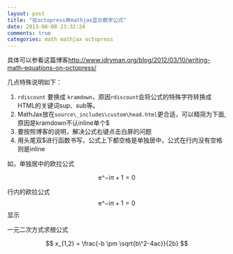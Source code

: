```yaml
---
layout: post
title: "在octopress用mathjax显示数学公式"
date: 2013-06-08 23:32:24
comments: true
categories: math mathjax octopress
---
```


具体可以参看这篇博客<http://www.idryman.org/blog/2012/03/10/writing-math-equations-on-octopress/>

几点特殊说明如下：

1. `rdiscount` 要换成 `kramdown`，原因`rdiscount`会将公式的特殊字符转换成HTML的关键词sup、sub等。
2. MathJax放在`source\_includes\custom\head.html`更合适，可以精简为下面,原因是kramdown不认inline单个$
	<!-- mathjax config similar to math.stackexchange -->
	<script src="http://cdn.mathjax.org/mathjax/latest/MathJax.js?config=TeX-AMS_HTML" type="text/javascript"></script>
3. 要按照博客的说明，解决公式右键点击白屏的问题
4. 用头尾双$进行函数书写，公式上下都空格是单独居中，公式在行内没有空格则是inline

如，单独居中的欧拉公式

$$  \mathrm{e}\^{- \mathrm{i} \pi} + 1 = 0 $$

行内的欧拉公式$$  \mathrm{e}\^{- \mathrm{i} \pi} + 1 = 0 $$显示

一元二次方式求根公式

$$ x_{1,2} = \frac{-b \pm \sqrt{b\^2-4ac}}{2b} $$

